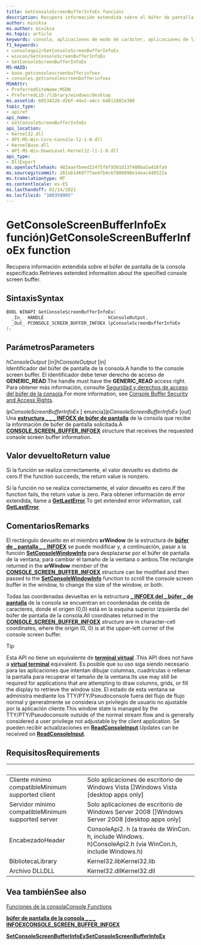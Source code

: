 ```yaml
---
title: GetConsoleScreenBufferInfoEx función)
description: Recupera información extendida sobre el búfer de pantalla de la consola especificado.
author: miniksa
ms.author: miniksa
ms.topic: article
keywords: consola, aplicaciones de modo de carácter, aplicaciones de línea de comandos, aplicaciones de terminal, API de consola
f1_keywords:
- consoleapi2/GetConsoleScreenBufferInfoEx
- wincon/GetConsoleScreenBufferInfoEx
- GetConsoleScreenBufferInfoEx
MS-HAID:
- base.getconsolescreenbufferinfoex
- consoles.getconsolescreenbufferinfoex
MSHAttr:
- PreferredSiteName:MSDN
- PreferredLib:/library/windows/desktop
ms.assetid: 60534226-d26f-44e2-a4cc-64811882e308
topic_type:
- apiref
api_name:
- GetConsoleScreenBufferInfoEx
api_location:
- Kernel32.dll
- API-MS-Win-Core-Console-l2-1-0.dll
- KernelBase.dll
- API-MS-Win-DownLevel-Kernel32-l1-1-0.dll
api_type:
- DllExport
ms.openlocfilehash: 482aaefbeed22475f6f9301d13f480ba5a416fa9
ms.sourcegitcommit: 281eb1469f77ae4fb4c67806898e14eac440522a
ms.translationtype: MT
ms.contentlocale: es-ES
ms.lasthandoff: 02/14/2021
ms.locfileid: "100358905"
---
```

# <a name="getconsolescreenbufferinfoex-function"></a><span data-ttu-id="c3ddb-104">GetConsoleScreenBufferInfoEx función)</span><span class="sxs-lookup"><span data-stu-id="c3ddb-104">GetConsoleScreenBufferInfoEx function</span></span>

<span data-ttu-id="c3ddb-105">Recupera información extendida sobre el búfer de pantalla de la consola especificado.</span><span class="sxs-lookup"><span data-stu-id="c3ddb-105">Retrieves extended information about the specified console screen buffer.</span></span>

## <a name="syntax"></a><span data-ttu-id="c3ddb-106">Sintaxis</span><span class="sxs-lookup"><span data-stu-id="c3ddb-106">Syntax</span></span>

```C
BOOL WINAPI GetConsoleScreenBufferInfoEx(
  _In_  HANDLE                        hConsoleOutput,
  _Out_ PCONSOLE_SCREEN_BUFFER_INFOEX lpConsoleScreenBufferInfoEx
);
```

## <a name="parameters"></a><span data-ttu-id="c3ddb-107">Parámetros</span><span class="sxs-lookup"><span data-stu-id="c3ddb-107">Parameters</span></span>

<span data-ttu-id="c3ddb-108">*hConsoleOutput* \[in\]</span><span class="sxs-lookup"><span data-stu-id="c3ddb-108">*hConsoleOutput* \[in\]</span></span>  
<span data-ttu-id="c3ddb-109">Identificador del búfer de pantalla de la consola.</span><span class="sxs-lookup"><span data-stu-id="c3ddb-109">A handle to the console screen buffer.</span></span> <span data-ttu-id="c3ddb-110">El identificador debe tener derecho de acceso de **GENERIC\_READ**.</span><span class="sxs-lookup"><span data-stu-id="c3ddb-110">The handle must have the **GENERIC\_READ** access right.</span></span> <span data-ttu-id="c3ddb-111">Para obtener más información, consulte [Seguridad y derechos de acceso del búfer de la consola](console-buffer-security-and-access-rights.md).</span><span class="sxs-lookup"><span data-stu-id="c3ddb-111">For more information, see [Console Buffer Security and Access Rights](console-buffer-security-and-access-rights.md).</span></span>

<span data-ttu-id="c3ddb-112">*lpConsoleScreenBufferInfoEx* \[ enuncia\]</span><span class="sxs-lookup"><span data-stu-id="c3ddb-112">*lpConsoleScreenBufferInfoEx* \[out\]</span></span>  
<span data-ttu-id="c3ddb-113">Una [**estructura \_ \_ \_ INFOEX de búfer de pantalla**](console-screen-buffer-infoex.md) de la consola que recibe la información de búfer de pantalla solicitada.</span><span class="sxs-lookup"><span data-stu-id="c3ddb-113">A [**CONSOLE\_SCREEN\_BUFFER\_INFOEX**](console-screen-buffer-infoex.md) structure that receives the requested console screen buffer information.</span></span>

## <a name="return-value"></a><span data-ttu-id="c3ddb-114">Valor devuelto</span><span class="sxs-lookup"><span data-stu-id="c3ddb-114">Return value</span></span>

<span data-ttu-id="c3ddb-115">Si la función se realiza correctamente, el valor devuelto es distinto de cero.</span><span class="sxs-lookup"><span data-stu-id="c3ddb-115">If the function succeeds, the return value is nonzero.</span></span>

<span data-ttu-id="c3ddb-116">Si la función no se realiza correctamente, el valor devuelto es cero.</span><span class="sxs-lookup"><span data-stu-id="c3ddb-116">If the function fails, the return value is zero.</span></span> <span data-ttu-id="c3ddb-117">Para obtener información de error extendida, llame a [**GetLastError**](/windows/win32/api/errhandlingapi/nf-errhandlingapi-getlasterror).</span><span class="sxs-lookup"><span data-stu-id="c3ddb-117">To get extended error information, call [**GetLastError**](/windows/win32/api/errhandlingapi/nf-errhandlingapi-getlasterror).</span></span>

## <a name="remarks"></a><span data-ttu-id="c3ddb-118">Comentarios</span><span class="sxs-lookup"><span data-stu-id="c3ddb-118">Remarks</span></span>

<span data-ttu-id="c3ddb-119">El rectángulo devuelto en el miembro **srWindow** de la estructura de [**búfer de \_ pantalla \_ \_ INFOEX**](console-screen-buffer-infoex.md) se puede modificar y, a continuación, pasar a la función [**SetConsoleWindowInfo**](setconsolewindowinfo.md) para desplazarse por el búfer de pantalla de la ventana, para cambiar el tamaño de la ventana o ambos.</span><span class="sxs-lookup"><span data-stu-id="c3ddb-119">The rectangle returned in the **srWindow** member of the [**CONSOLE\_SCREEN\_BUFFER\_INFOEX**](console-screen-buffer-infoex.md) structure can be modified and then passed to the [**SetConsoleWindowInfo**](setconsolewindowinfo.md) function to scroll the console screen buffer in the window, to change the size of the window, or both.</span></span>

<span data-ttu-id="c3ddb-120">Todas las coordenadas devueltas en la estructura [**\_ INFOEX del \_ búfer \_ de pantalla**](console-screen-buffer-infoex.md) de la consola se encuentran en coordenadas de celda de caracteres, donde el origen (0,0) está en la esquina superior izquierda del búfer de pantalla de la consola.</span><span class="sxs-lookup"><span data-stu-id="c3ddb-120">All coordinates returned in the [**CONSOLE\_SCREEN\_BUFFER\_INFOEX**](console-screen-buffer-infoex.md) structure are in character-cell coordinates, where the origin (0, 0) is at the upper-left corner of the console screen buffer.</span></span>

> [!TIP]
> <span data-ttu-id="c3ddb-121">Esta API no tiene un equivalente de **[terminal virtual](console-virtual-terminal-sequences.md)** .</span><span class="sxs-lookup"><span data-stu-id="c3ddb-121">This API does not have a **[virtual terminal](console-virtual-terminal-sequences.md)** equivalent.</span></span> <span data-ttu-id="c3ddb-122">Es posible que su uso siga siendo necesario para las aplicaciones que intentan dibujar columnas, cuadrículas o rellenar la pantalla para recuperar el tamaño de la ventana.</span><span class="sxs-lookup"><span data-stu-id="c3ddb-122">Its use may still be required for applications that are attempting to draw columns, grids, or fill the display to retrieve the window size.</span></span> <span data-ttu-id="c3ddb-123">El estado de esta ventana se administra mediante los TTY/PTY/Pseudoconsole fuera del flujo de flujo normal y generalmente se considera un privilegio de usuario no ajustable por la aplicación cliente.</span><span class="sxs-lookup"><span data-stu-id="c3ddb-123">This window state is managed by the TTY/PTY/Pseudoconsole outside of the normal stream flow and is generally considered a user privilege not adjustable by the client application.</span></span> <span data-ttu-id="c3ddb-124">Se pueden recibir actualizaciones en [**ReadConsoleInput**](readconsoleinput.md).</span><span class="sxs-lookup"><span data-stu-id="c3ddb-124">Updates can be received on [**ReadConsoleInput**](readconsoleinput.md).</span></span>

## <a name="requirements"></a><span data-ttu-id="c3ddb-125">Requisitos</span><span class="sxs-lookup"><span data-stu-id="c3ddb-125">Requirements</span></span>

| &nbsp; | &nbsp; |
|-|-|
| <span data-ttu-id="c3ddb-126">Cliente mínimo compatible</span><span class="sxs-lookup"><span data-stu-id="c3ddb-126">Minimum supported client</span></span> | <span data-ttu-id="c3ddb-127">Solo aplicaciones de escritorio de Windows Vista \[\]</span><span class="sxs-lookup"><span data-stu-id="c3ddb-127">Windows Vista \[desktop apps only\]</span></span> |
| <span data-ttu-id="c3ddb-128">Servidor mínimo compatible</span><span class="sxs-lookup"><span data-stu-id="c3ddb-128">Minimum supported server</span></span> | <span data-ttu-id="c3ddb-129">Solo aplicaciones de escritorio de Windows Server 2008 \[\]</span><span class="sxs-lookup"><span data-stu-id="c3ddb-129">Windows Server 2008 \[desktop apps only\]</span></span> |
| <span data-ttu-id="c3ddb-130">Encabezado</span><span class="sxs-lookup"><span data-stu-id="c3ddb-130">Header</span></span> | <span data-ttu-id="c3ddb-131">ConsoleApi2. h (a través de WinCon. h, include Windows. h)</span><span class="sxs-lookup"><span data-stu-id="c3ddb-131">ConsoleApi2.h (via WinCon.h, include Windows.h)</span></span> |
| <span data-ttu-id="c3ddb-132">Biblioteca</span><span class="sxs-lookup"><span data-stu-id="c3ddb-132">Library</span></span> | <span data-ttu-id="c3ddb-133">Kernel32.lib</span><span class="sxs-lookup"><span data-stu-id="c3ddb-133">Kernel32.lib</span></span> |
| <span data-ttu-id="c3ddb-134">Archivo DLL</span><span class="sxs-lookup"><span data-stu-id="c3ddb-134">DLL</span></span> | <span data-ttu-id="c3ddb-135">Kernel32.dll</span><span class="sxs-lookup"><span data-stu-id="c3ddb-135">Kernel32.dll</span></span> |

## <a name="see-also"></a><span data-ttu-id="c3ddb-136">Vea también</span><span class="sxs-lookup"><span data-stu-id="c3ddb-136">See also</span></span>

[<span data-ttu-id="c3ddb-137">Funciones de la consola</span><span class="sxs-lookup"><span data-stu-id="c3ddb-137">Console Functions</span></span>](console-functions.md)

[<span data-ttu-id="c3ddb-138">**búfer de pantalla de la consola \_ \_ \_ INFOEX**</span><span class="sxs-lookup"><span data-stu-id="c3ddb-138">**CONSOLE\_SCREEN\_BUFFER\_INFOEX**</span></span>](console-screen-buffer-infoex.md)

[<span data-ttu-id="c3ddb-139">**SetConsoleScreenBufferInfoEx**</span><span class="sxs-lookup"><span data-stu-id="c3ddb-139">**SetConsoleScreenBufferInfoEx**</span></span>](setconsolescreenbufferinfoex.md)